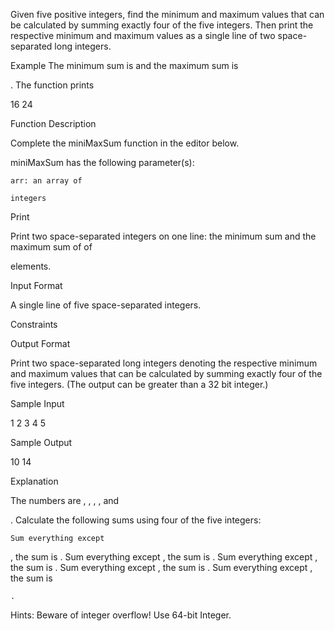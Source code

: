 Given five positive integers, find the minimum and maximum values that can be calculated by summing exactly four of the five integers. Then print the respective minimum and maximum values as a single line of two space-separated long integers.

Example
The minimum sum is and the maximum sum is

. The function prints

16 24

Function Description

Complete the miniMaxSum function in the editor below.

miniMaxSum has the following parameter(s):

    arr: an array of 

    integers

Print

Print two space-separated integers on one line: the minimum sum and the maximum sum of
of

elements.

Input Format

A single line of five space-separated integers.

Constraints

Output Format

Print two space-separated long integers denoting the respective minimum and maximum values that can be calculated by summing exactly four of the five integers. (The output can be greater than a 32 bit integer.)

Sample Input

1 2 3 4 5

Sample Output

10 14

Explanation

The numbers are
, , , , and

. Calculate the following sums using four of the five integers:

    Sum everything except 

, the sum is
.
Sum everything except
, the sum is
.
Sum everything except
, the sum is
.
Sum everything except
, the sum is
.
Sum everything except
, the sum is

    .

Hints: Beware of integer overflow! Use 64-bit Integer.